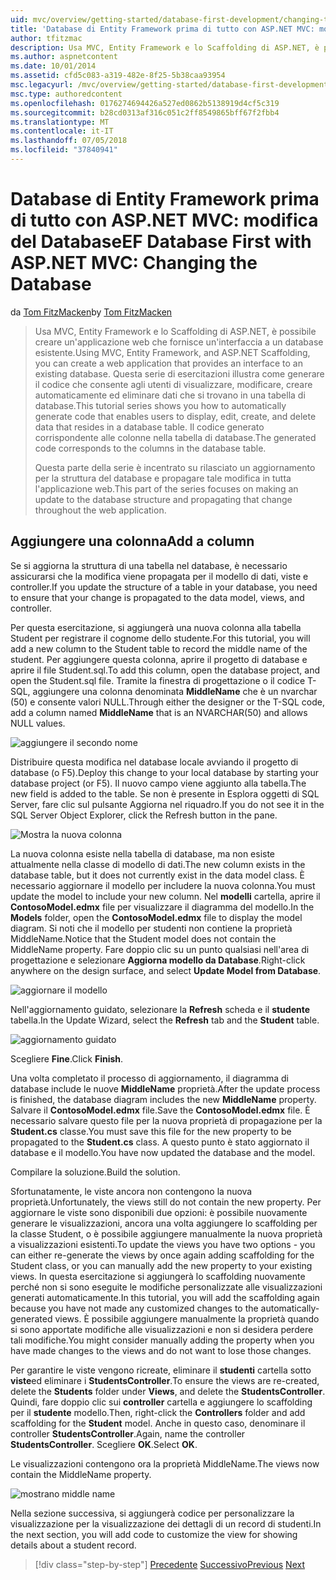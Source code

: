 ```yaml
---
uid: mvc/overview/getting-started/database-first-development/changing-the-database
title: 'Database di Entity Framework prima di tutto con ASP.NET MVC: modifica del Database | Microsoft Docs'
author: tfitzmac
description: Usa MVC, Entity Framework e lo Scaffolding di ASP.NET, è possibile creare un'applicazione web che fornisce un'interfaccia a un database esistente. Questa esercitazione seri...
ms.author: aspnetcontent
ms.date: 10/01/2014
ms.assetid: cfd5c083-a319-482e-8f25-5b38caa93954
msc.legacyurl: /mvc/overview/getting-started/database-first-development/changing-the-database
msc.type: authoredcontent
ms.openlocfilehash: 0176274694426a527ed0862b5138919d4cf5c319
ms.sourcegitcommit: b28cd0313af316c051c2ff8549865bff67f2fbb4
ms.translationtype: MT
ms.contentlocale: it-IT
ms.lasthandoff: 07/05/2018
ms.locfileid: "37840941"
---
```

<a name="ef-database-first-with-aspnet-mvc-changing-the-database"></a><span data-ttu-id="d1ebd-104">Database di Entity Framework prima di tutto con ASP.NET MVC: modifica del Database</span><span class="sxs-lookup"><span data-stu-id="d1ebd-104">EF Database First with ASP.NET MVC: Changing the Database</span></span>
====================
<span data-ttu-id="d1ebd-105">da [Tom FitzMacken](https://github.com/tfitzmac)</span><span class="sxs-lookup"><span data-stu-id="d1ebd-105">by [Tom FitzMacken](https://github.com/tfitzmac)</span></span>

> <span data-ttu-id="d1ebd-106">Usa MVC, Entity Framework e lo Scaffolding di ASP.NET, è possibile creare un'applicazione web che fornisce un'interfaccia a un database esistente.</span><span class="sxs-lookup"><span data-stu-id="d1ebd-106">Using MVC, Entity Framework, and ASP.NET Scaffolding, you can create a web application that provides an interface to an existing database.</span></span> <span data-ttu-id="d1ebd-107">Questa serie di esercitazioni illustra come generare il codice che consente agli utenti di visualizzare, modificare, creare automaticamente ed eliminare dati che si trovano in una tabella di database.</span><span class="sxs-lookup"><span data-stu-id="d1ebd-107">This tutorial series shows you how to automatically generate code that enables users to display, edit, create, and delete data that resides in a database table.</span></span> <span data-ttu-id="d1ebd-108">Il codice generato corrispondente alle colonne nella tabella di database.</span><span class="sxs-lookup"><span data-stu-id="d1ebd-108">The generated code corresponds to the columns in the database table.</span></span>
> 
> <span data-ttu-id="d1ebd-109">Questa parte della serie è incentrato su rilasciato un aggiornamento per la struttura del database e propagare tale modifica in tutta l'applicazione web.</span><span class="sxs-lookup"><span data-stu-id="d1ebd-109">This part of the series focuses on making an update to the database structure and propagating that change throughout the web application.</span></span>


## <a name="add-a-column"></a><span data-ttu-id="d1ebd-110">Aggiungere una colonna</span><span class="sxs-lookup"><span data-stu-id="d1ebd-110">Add a column</span></span>

<span data-ttu-id="d1ebd-111">Se si aggiorna la struttura di una tabella nel database, è necessario assicurarsi che la modifica viene propagata per il modello di dati, viste e controller.</span><span class="sxs-lookup"><span data-stu-id="d1ebd-111">If you update the structure of a table in your database, you need to ensure that your change is propagated to the data model, views, and controller.</span></span>

<span data-ttu-id="d1ebd-112">Per questa esercitazione, si aggiungerà una nuova colonna alla tabella Student per registrare il cognome dello studente.</span><span class="sxs-lookup"><span data-stu-id="d1ebd-112">For this tutorial, you will add a new column to the Student table to record the middle name of the student.</span></span> <span data-ttu-id="d1ebd-113">Per aggiungere questa colonna, aprire il progetto di database e aprire il file Student.sql.</span><span class="sxs-lookup"><span data-stu-id="d1ebd-113">To add this column, open the database project, and open the Student.sql file.</span></span> <span data-ttu-id="d1ebd-114">Tramite la finestra di progettazione o il codice T-SQL, aggiungere una colonna denominata **MiddleName** che è un nvarchar (50) e consente valori NULL.</span><span class="sxs-lookup"><span data-stu-id="d1ebd-114">Through either the designer or the T-SQL code, add a column named **MiddleName** that is an NVARCHAR(50) and allows NULL values.</span></span>

![aggiungere il secondo nome](changing-the-database/_static/image1.png)

<span data-ttu-id="d1ebd-116">Distribuire questa modifica nel database locale avviando il progetto di database (o F5).</span><span class="sxs-lookup"><span data-stu-id="d1ebd-116">Deploy this change to your local database by starting your database project (or F5).</span></span> <span data-ttu-id="d1ebd-117">Il nuovo campo viene aggiunto alla tabella.</span><span class="sxs-lookup"><span data-stu-id="d1ebd-117">The new field is added to the table.</span></span> <span data-ttu-id="d1ebd-118">Se non è presente in Esplora oggetti di SQL Server, fare clic sul pulsante Aggiorna nel riquadro.</span><span class="sxs-lookup"><span data-stu-id="d1ebd-118">If you do not see it in the SQL Server Object Explorer, click the Refresh button in the pane.</span></span>

![Mostra la nuova colonna](changing-the-database/_static/image2.png)

<span data-ttu-id="d1ebd-120">La nuova colonna esiste nella tabella di database, ma non esiste attualmente nella classe di modello di dati.</span><span class="sxs-lookup"><span data-stu-id="d1ebd-120">The new column exists in the database table, but it does not currently exist in the data model class.</span></span> <span data-ttu-id="d1ebd-121">È necessario aggiornare il modello per includere la nuova colonna.</span><span class="sxs-lookup"><span data-stu-id="d1ebd-121">You must update the model to include your new column.</span></span> <span data-ttu-id="d1ebd-122">Nel **modelli** cartella, aprire il **ContosoModel.edmx** file per visualizzare il diagramma del modello.</span><span class="sxs-lookup"><span data-stu-id="d1ebd-122">In the **Models** folder, open the **ContosoModel.edmx** file to display the model diagram.</span></span> <span data-ttu-id="d1ebd-123">Si noti che il modello per studenti non contiene la proprietà MiddleName.</span><span class="sxs-lookup"><span data-stu-id="d1ebd-123">Notice that the Student model does not contain the MiddleName property.</span></span> <span data-ttu-id="d1ebd-124">Fare doppio clic su un punto qualsiasi nell'area di progettazione e selezionare **Aggiorna modello da Database**.</span><span class="sxs-lookup"><span data-stu-id="d1ebd-124">Right-click anywhere on the design surface, and select **Update Model from Database**.</span></span>

![aggiornare il modello](changing-the-database/_static/image3.png)

<span data-ttu-id="d1ebd-126">Nell'aggiornamento guidato, selezionare la **Refresh** scheda e il **studente** tabella.</span><span class="sxs-lookup"><span data-stu-id="d1ebd-126">In the Update Wizard, select the **Refresh** tab and the **Student** table.</span></span>

![aggiornamento guidato](changing-the-database/_static/image4.png)

<span data-ttu-id="d1ebd-128">Scegliere **Fine**.</span><span class="sxs-lookup"><span data-stu-id="d1ebd-128">Click **Finish**.</span></span>

<span data-ttu-id="d1ebd-129">Una volta completato il processo di aggiornamento, il diagramma di database include le nuove **MiddleName** proprietà.</span><span class="sxs-lookup"><span data-stu-id="d1ebd-129">After the update process is finished, the database diagram includes the new **MiddleName** property.</span></span> <span data-ttu-id="d1ebd-130">Salvare il **ContosoModel.edmx** file.</span><span class="sxs-lookup"><span data-stu-id="d1ebd-130">Save the **ContosoModel.edmx** file.</span></span> <span data-ttu-id="d1ebd-131">È necessario salvare questo file per la nuova proprietà di propagazione per la **Student.cs** classe.</span><span class="sxs-lookup"><span data-stu-id="d1ebd-131">You must save this file for the new property to be propagated to the **Student.cs** class.</span></span> <span data-ttu-id="d1ebd-132">A questo punto è stato aggiornato il database e il modello.</span><span class="sxs-lookup"><span data-stu-id="d1ebd-132">You have now updated the database and the model.</span></span>

<span data-ttu-id="d1ebd-133">Compilare la soluzione.</span><span class="sxs-lookup"><span data-stu-id="d1ebd-133">Build the solution.</span></span>

<span data-ttu-id="d1ebd-134">Sfortunatamente, le viste ancora non contengono la nuova proprietà.</span><span class="sxs-lookup"><span data-stu-id="d1ebd-134">Unfortunately, the views still do not contain the new property.</span></span> <span data-ttu-id="d1ebd-135">Per aggiornare le viste sono disponibili due opzioni: è possibile nuovamente generare le visualizzazioni, ancora una volta aggiungere lo scaffolding per la classe Student, o è possibile aggiungere manualmente la nuova proprietà a visualizzazioni esistenti.</span><span class="sxs-lookup"><span data-stu-id="d1ebd-135">To update the views you have two options - you can either re-generate the views by once again adding scaffolding for the Student class, or you can manually add the new property to your existing views.</span></span> <span data-ttu-id="d1ebd-136">In questa esercitazione si aggiungerà lo scaffolding nuovamente perché non si sono eseguite le modifiche personalizzate alle visualizzazioni generati automaticamente.</span><span class="sxs-lookup"><span data-stu-id="d1ebd-136">In this tutorial, you will add the scaffolding again because you have not made any customized changes to the automatically-generated views.</span></span> <span data-ttu-id="d1ebd-137">È possibile aggiungere manualmente la proprietà quando si sono apportate modifiche alle visualizzazioni e non si desidera perdere tali modifiche.</span><span class="sxs-lookup"><span data-stu-id="d1ebd-137">You might consider manually adding the property when you have made changes to the views and do not want to lose those changes.</span></span>

<span data-ttu-id="d1ebd-138">Per garantire le viste vengono ricreate, eliminare il **studenti** cartella sotto **viste**ed eliminare i **StudentsController**.</span><span class="sxs-lookup"><span data-stu-id="d1ebd-138">To ensure the views are re-created, delete the **Students** folder under **Views**, and delete the **StudentsController**.</span></span> <span data-ttu-id="d1ebd-139">Quindi, fare doppio clic sui **controller** cartella e aggiungere lo scaffolding per il **studente** modello.</span><span class="sxs-lookup"><span data-stu-id="d1ebd-139">Then, right-click the **Controllers** folder and add scaffolding for the **Student** model.</span></span> <span data-ttu-id="d1ebd-140">Anche in questo caso, denominare il controller **StudentsController**.</span><span class="sxs-lookup"><span data-stu-id="d1ebd-140">Again, name the controller **StudentsController**.</span></span> <span data-ttu-id="d1ebd-141">Scegliere **OK**.</span><span class="sxs-lookup"><span data-stu-id="d1ebd-141">Select **OK**.</span></span>

<span data-ttu-id="d1ebd-142">Le visualizzazioni contengono ora la proprietà MiddleName.</span><span class="sxs-lookup"><span data-stu-id="d1ebd-142">The views now contain the MiddleName property.</span></span>

![mostrano middle name](changing-the-database/_static/image5.png)

<span data-ttu-id="d1ebd-144">Nella sezione successiva, si aggiungerà codice per personalizzare la visualizzazione per la visualizzazione dei dettagli di un record di studenti.</span><span class="sxs-lookup"><span data-stu-id="d1ebd-144">In the next section, you will add code to customize the view for showing details about a student record.</span></span>

> [!div class="step-by-step"]
> <span data-ttu-id="d1ebd-145">[Precedente](generating-views.md)
> [Successivo](customizing-a-view.md)</span><span class="sxs-lookup"><span data-stu-id="d1ebd-145">[Previous](generating-views.md)
[Next](customizing-a-view.md)</span></span>

